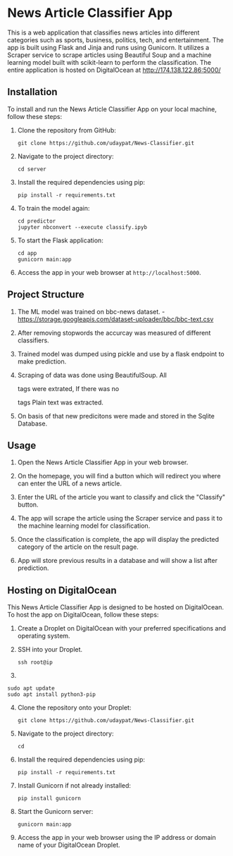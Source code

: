 # News Article Classifier App

This is a web application that classifies news articles into different categories such as sports, business, politics, tech, and entertainment. The app is built using Flask and Jinja and runs using Gunicorn. It utilizes a Scraper service to scrape articles using Beautiful Soup and a machine learning model built with scikit-learn to perform the classification. The entire application is hosted on DigitalOcean at http://174.138.122.86:5000/

## Installation

To install and run the News Article Classifier App on your local machine, follow these steps:

1. Clone the repository from GitHub:

   ```
   git clone https://github.com/udaypat/News-Classifier.git
   ```

2. Navigate to the project directory:

   ```
   cd server
   ```

3. Install the required dependencies using pip:

   ```
   pip install -r requirements.txt
   ```

4. To train the model again:
    ```
    cd predictor
    jupyter nbconvert --execute classify.ipyb
    ```
    
5. To start the Flask application:

   ```
   cd app
   gunicorn main:app
   ```

6. Access the app in your web browser at `http://localhost:5000`.

## Project Structure

1. The ML model was trained on bbc-news dataset. -  https://storage.googleapis.com/dataset-uploader/bbc/bbc-text.csv

2. After removing stopwords the accurcay was measured of different classifiers.

3. Trained model was dumped using pickle and use by a flask endpoint to make prediction.

4. Scraping of data was done using BeautifulSoup. 
All <p> tags were extrated, If there was no <p> tags Plain text was extracted.
 
5. On basis of that new predicitons were made and stored in the Sqlite Database.  
 

## Usage

1. Open the News Article Classifier App in your web browser.

2. On the homepage, you will find a button which will redirect  you where can enter the URL of a news article.

3. Enter the URL of the article you want to classify and click the "Classify" button.

4. The app will scrape the article using the Scraper service and pass it to the machine learning model for classification.

5. Once the classification is complete, the app will display the predicted category of the article on the result page.

6. App will store previous results in a database and will show a list after prediction. 

## Hosting on DigitalOcean

This News Article Classifier App is designed to be hosted on DigitalOcean. To host the app on DigitalOcean, follow these steps:

1. Create a Droplet on DigitalOcean with your preferred specifications and operating system.

2. SSH into your Droplet.
    ```
   ssh root@ip
   ```
  
3. 
  ```
  sudo apt update
  sudo apt install python3-pip
  ```

4. Clone the repository onto your Droplet:

   ```
   git clone https://github.com/udaypat/News-Classifier.git
   ```

5. Navigate to the project directory:

   ```
   cd 
   ```

6. Install the required dependencies using pip:

   ```
   pip install -r requirements.txt
   ```

7. Install Gunicorn if not already installed:

   ```
   pip install gunicorn
   ```

8. Start the Gunicorn server:

   ```
   gunicorn main:app
   ```

9. Access the app in your web browser using the IP address or domain name of your DigitalOcean Droplet.

